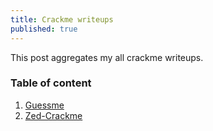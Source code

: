 ```yaml
---
title: Crackme writeups 
published: true
---
```


This post aggregates my all crackme writeups.

### Table of content

1. [Guessme](crackme/guessme.html)
2. [Zed-Crackme](crackme/zed-crackme.html)
